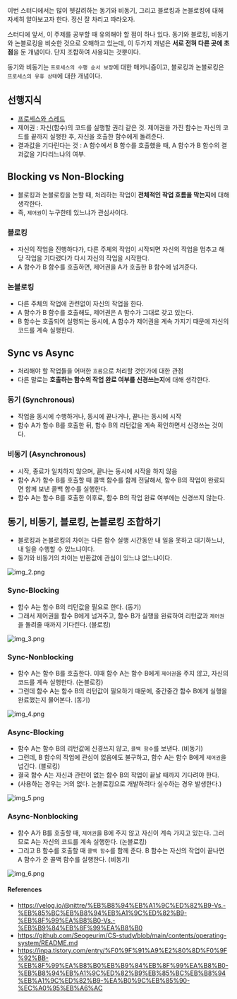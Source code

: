 이번 스터디에서는 많이 헷갈려하는 동기와 비동기, 그리고 블로킹과 논블로킹에 대해 자세히 알아보고자 한다. 정신 잘 차리고 따라오자.

스터디에 앞서, 이 주제를 공부할 때 유의해야 할 점이 하나 있다. 동기와 블로킹, 비동기와 논블로킹을 비슷한 것으로 오해하고 있는데, 이 두가지 개념은 **서로 전혀 다른 곳에 초점**을 둔 개념이다. 단지 조합하여 사용되는 것뿐이다.

동기와 비동기는 `프로세스의 수행 순서 보장`에 대한 매커니즘이고, 블로킹과 논블로킹은 `프로세스의 유휴 상태`에 대한 개념이다.

## 선행지식
* [프로세스와 스레드](../processthread/introduce.md)
* 제어권 : 자신(함수)의 코드를 실행할 권리 같은 것. 제어권을 가진 함수는 자신의 코드를 끝까지 실행한 후, 자신을 호출한 함수에게 돌려준다.
* 결과값을 기다린다는 것 : A 함수에서 B 함수를 호출했을 때, A 함수가 B 함수의 결과값을 기다리느냐의 여부.

## Blocking vs Non-Blocking
* 블로킹과 논블로킹을 논할 때, 처리하는 작업이 **전체적인 작업 흐름을 막는지**에 대해 생각한다.
* 즉, `제어권`이 누구한테 있느냐가 관심사이다.

### 블로킹
* 자신의 작업을 진행하다가, 다른 주체의 작업이 시작되면 자신의 작업을 멈추고 해당 작업을 기다렸다가 다시 자신의 작업을 시작한다.
* A 함수가 B 함수를 호출하면, 제어권을 A가 호출한 B 함수에 넘겨준다.

### 논블로킹
* 다른 주체의 작업에 관련없이 자신의 작업을 한다.
* A 함수가 B 함수를 호출해도, 제어권은 A 함수가 그대로 갖고 있는다.
* B 함수는 호출되어 실행되는 동시에, A 함수가 제어권을 계속 가지기 때문에 자신의 코드를 계속 실행한다.

## Sync vs Async
* 처리해야 할 작업들을 어떠한 `흐름`으로 처리할 것인가에 대한 관점
* 다른 말로는 **호출하는 함수의 작업 완료 여부를 신경쓰는지**에 대해 생각한다.

### 동기 (Synchronous)
* 작업을 동시에 수행하거나, 동시에 끝나거나, 끝나는 동시에 시작
* 함수 A가 함수 B를 호출한 뒤, 함수 B의 리턴값을 계속 확인하면서 신경쓰는 것이다.

### 비동기 (Asynchronous)
* 시작, 종료가 일치하지 않으며, 끝나는 동시에 시작을 하지 않음
* 함수 A가 함수 B를 호출할 때 콜백 함수를 함께 전달해서, 함수 B의 작업이 완료되면 함께 보낸 콜백 함수를 실행한다.
* 함수 A는 함수 B를 호출한 이후로, 함수 B의 작업 완료 여부에는 신경쓰지 않는다.

## 동기, 비동기, 블로킹, 논블로킹 조합하기
* 블로킹과 논블로킹의 차이는 다른 함수 실행 시간동안 내 일을 못하고 대기하느냐, 내 일을 수행할 수 있느냐이다.
* 동기와 비동기의 차이는 반환값에 관심이 있느냐 없느냐이다.

![img_2.png](img_2.png)

### Sync-Blocking
* 함수 A는 함수 B의 리턴값을 필요로 한다. (동기)
* 그래서 제어권을 함수 B에게 넘겨주고, 함수 B가 실행을 완료하여 리턴값과 `제어권`을 돌려줄 때까지 기다린다. (블로킹)

![img_3.png](img_3.png)

### Sync-Nonblocking
* 함수 A는 함수 B를 호출한다. 이때 함수 A는 함수 B에게 `제어권`을 주지 않고, 자신의 코드를 계속 실행한다. (논블로킹)
* 그런데 함수 A는 함수 B의 리턴값이 필요하기 때문에, 중간중간 함수 B에게 실행을 완료했는지 물어본다. (동기)

![img_4.png](img_4.png)

### Async-Blocking
* 함수 A는 함수 B의 리턴값에 신경쓰지 않고, `콜백 함수`를 보낸다. (비동기)
* 그런데, B 함수의 작업에 관심이 없음에도 불구하고, 함수 A는 함수 B에게 `제어권`을 넘긴다. (블로킹)
* 결국 함수 A는 자신과 관련이 없는 함수 B의 작업이 끝날 때까지 기다려야 한다.
* (사용하는 경우는 거의 없다. 논블로킹으로 개발하려다 실수하는 경우 발생한다.)

![img_5.png](img_5.png)

### Async-Nonblocking
* 함수 A가 B를 호출할 때, `제어권`을 B에 주지 않고 자신이 계속 가지고 있는다. 그러므로 A는 자신의 코드를 계속 실행한다. (논블로킹)
* 그리고 B 함수를 호출할 때 `콜백 함수`를 함께 준다. B 함수는 자신의 작업이 끝나면 A 함수가 준 콜백 함수를 실행한다. (비동기)

![img_6.png](img_6.png)

#### References
* https://velog.io/@nittre/%EB%B8%94%EB%A1%9C%ED%82%B9-Vs.-%EB%85%BC%EB%B8%94%EB%A1%9C%ED%82%B9-%EB%8F%99%EA%B8%B0-Vs.-%EB%B9%84%EB%8F%99%EA%B8%B0
* https://github.com/Seogeurim/CS-study/blob/main/contents/operating-system/README.md
* https://inpa.tistory.com/entry/%F0%9F%91%A9%E2%80%8D%F0%9F%92%BB-%EB%8F%99%EA%B8%B0%EB%B9%84%EB%8F%99%EA%B8%B0-%EB%B8%94%EB%A1%9C%ED%82%B9%EB%85%BC%EB%B8%94%EB%A1%9C%ED%82%B9-%EA%B0%9C%EB%85%90-%EC%A0%95%EB%A6%AC